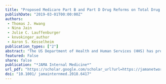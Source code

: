 ```yaml
---
title: "Proposed Medicare Part B and Part D Drug Reforms on Total Drug Spending and Cost-Sharing for Prescription Drugs. Comparison with Other High-Income Countries."
publishDate: "2019-03-01T00:00:00Z"
authors: 
 - Thomas J. Hwang
 - Nina Jain
 - Julie C. Lauffenburger 
 - knvokinger_author
 - Aaron S. Kesselheim 
publication_types: ["2"]
abstract: "The US Department of Health and Human Services (HHS) has proposed to reform drug pricing in Medicare Part B, which primarily covers physician-administered drugs and biologic agents. One HHS proposal would shift coverage of certain drugs from Medicare Part B to Part D, which is administered by private prescription drug plans."
featured: False
share: false
publication: "*JAMA Internal Medicine*"
url_pdf: "https://scholar.google.com/scholar_url?url=https://jamanetwork.com/journals/jamainternalmedicine/articlepdf/2720128/jamainternal_hwang_2019_oi_180109.pdf&hl=en&sa=T&oi=ucasa&ct=usl&ei=GbmuX8XIJ_2Jy9YP3cyryAE&scisig=AAGBfm1sgQHAeXV2I41GcK-IltAlstpIhw"
doi: "10.1001/ jamainternmed.2018.6417"
---
```

